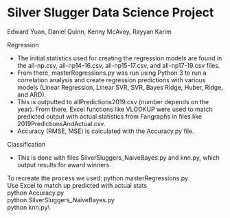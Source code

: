 # Silver Slugger Data Science Project

Edward Yuan, Daniel Quinn, Kenny McAvoy, Rayyan Karim

Regression
- The initial statistics used for creating the regression models are found in the all-np.csv, all-np14-16.csv, all-np15-17.csv, and all-np17-19.csv files.
- From there, masterRegressions.py was run using Python 3 to run a correlation analysis and create regression predictions with various models (Linear Regression, Linear SVR, SVR, Bayes Ridge, Huber, Ridge, and ARD).
- This is outputted to allPredictions2019.csv (number depends on the year). From there, Excel functions like VLOOKUP were used to match predicted output with actual statistics from Fangraphs in files like 2019PredictionsAndActual.csv.
- Accuracy (RMSE, MSE) is calculated with the Accuracy.py file.

Classification
- This is done with files SilverSluggers_NaiveBayes.py and knn.py, which output results for award winners. 

To recreate the process we used:
python masterRegressions.py\
Use Excel to match up predicted with actual stats\
python Accuracy.py\
python SilverSluggers_NaiveBayes.py\
python knn.py\

